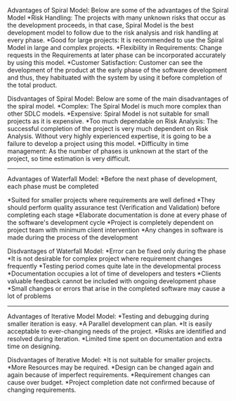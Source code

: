 Advantages of Spiral Model: Below are some of the advantages of the Spiral Model
*Risk Handling: The projects with many unknown risks that occur as the development proceeds, in that case,
 Spiral Model is the best development model to follow due to the risk analysis and risk handling at every phase.
*Good for large projects: It is recommended to use the Spiral Model in large and complex projects.
*Flexibility in Requirements: Change requests in the Requirements at later phase can be incorporated accurately by using this model.
*Customer Satisfaction: Customer can see the development of the product at the early phase of the software development and thus,
they habituated with the system by using it before completion of the total product.

Disdvantages of Spiral Model: Below are some of the main disadvantages of the spiral model.
*Complex: The Spiral Model is much more complex than other SDLC models.
*Expensive: Spiral Model is not suitable for small projects as it is expensive.
*Too much dependable on Risk Analysis: The successful completion of the project is very much dependent on Risk Analysis.
 Without very highly experienced expertise, it is going to be a failure to develop a project using this model.
*Difficulty in time management: As the number of phases is unknown at the start of the project, so time estimation is very difficult.

******************************************************************************************************************************************
Advantages of Waterfall Model:
*Before the next phase of development, each phase must be completed

*Suited for smaller projects where requirements are well defined
*They should perform quality assurance test (Verification and Validation) before completing each stage
*Elaborate documentation is done at every phase of the software's development cycle
*Project is completely dependent on project team with minimum client intervention
*Any changes in software is made during the process of the development

Disdvantages of Waterfall  Model:
*Error can be fixed only during the phase
*It is not desirable for complex project where requirement changes frequently
*Testing period comes quite late in the developmental process
*Documentation occupies a lot of time of developers and testers
*Clients valuable feedback cannot be included with ongoing development phase
*Small changes or errors that arise in the completed software may cause a lot of problems

******************************************************************************************************************************************

Advantages of Iterative Model Model:
*Testing and debugging during smaller iteration is easy.
*A Parallel development can plan.
*It is easily acceptable to ever-changing needs of the project.
*Risks are identified and resolved during iteration.
*Limited time spent on documentation and extra time on designing.

Disdvantages of Iterative Model:
*It is not suitable for smaller projects.
*More Resources may be required.
*Design can be changed again and again because of imperfect requirements.
*Requirement changes can cause over budget.
*Project completion date not confirmed because of changing requirements.

